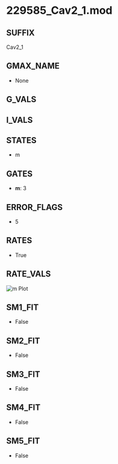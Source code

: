 # 229585_Cav2_1.mod

## SUFFIX

Cav2_1

## GMAX_NAME

- None

## G_VALS


## I_VALS


## STATES

- m

## GATES

- **m**: 3

## ERROR_FLAGS

- 5

## RATES

- True

## RATE_VALS

![m Plot](/Users/pbozelos/Dropbox/icg-Chai-Panos/supermodels/output_markdown_files/Ca/229585_Cav2_1.mod/images/m.png)

## SM1_FIT

- False

## SM2_FIT

- False

## SM3_FIT

- False

## SM4_FIT

- False

## SM5_FIT

- False

